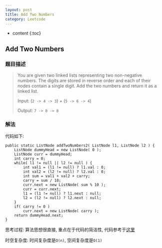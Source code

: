 ```yaml
---
layout: post
title: Add Two Numbers
category: Leetcode
---
```


* content
{:toc}

## Add Two Numbers

### 题目描述

> You are given two linked lists representing two non-negative numbers. The digits are stored in reverse order and each of their nodes contain a single digit. Add the two numbers and return it as a linked list.
>
> Input: (`2 -> 4 -> 3`) + (`5 -> 6 -> 4`)
> 
> Output: `7 -> 0 -> 8`

### 解法

代码如下:

    public static ListNode addTwoNumbers2( ListNode l1, ListNode l2 ) {
        ListNode dummyHead = new ListNode( 0 );
        ListNode curr = dummyHead;
        int carry = 0;
        while( l1 != null || l2 != null ) {
            int val1 = (l1 != null) ? l1.val : 0;
            int val2 = (l2 != null) ? l2.val : 0;
            int sum = val1 + val2 + carry;
            carry = sum / 10;
            curr.next = new ListNode( sum % 10 );
            curr = curr.next;
            l1 = (l1 != null) ? l1.next : null;
            l2 = (l2 != null) ? l2.next : null;
        }
        if( carry != 0 )
            curr.next = new ListNode( carry );
        return dummyHead.next;
    }

思考过程: 算法思想很直接, 重点在于代码的简洁性, 代码参考于[这里](https://leetcode.com/articles/add-two-numbers/)

时空复杂度: 时间复杂度是`O(n)`, 空间复杂度是`O(1)`
